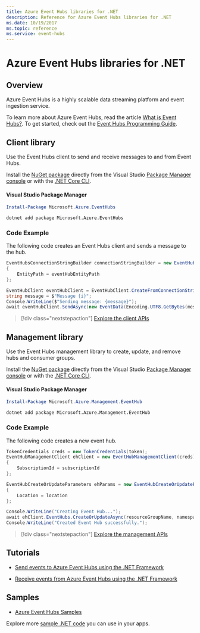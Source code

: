 ```yaml
---
title: Azure Event Hubs libraries for .NET
description: Reference for Azure Event Hubs libraries for .NET
ms.date: 10/19/2017
ms.topic: reference
ms.service: event-hubs
---
```


# Azure Event Hubs libraries for .NET

## Overview

Azure Event Hubs is a highly scalable data streaming platform and event ingestion service.

To learn more about Azure Event Hubs, read the article [What is Event Hubs?](/azure/event-hubs/event-hubs-what-is-event-hubs).  To get started, check out the [Event Hubs Programming Guide](/azure/event-hubs/event-hubs-programming-guide).

## Client library

Use the Event Hubs client to send and receive messages to and from Event Hubs.

Install the [NuGet package](https://www.nuget.org/packages/Microsoft.Azure.EventHubs) directly from the Visual Studio [Package Manager console][PackageManager] or with the [.NET Core CLI][DotNetCLI].

#### Visual Studio Package Manager

```powershell
Install-Package Microsoft.Azure.EventHubs
```

```dotnetcli
dotnet add package Microsoft.Azure.EventHubs
```

### Code Example

The following code creates an Event Hubs client and sends a message to the hub.

```csharp
EventHubsConnectionStringBuilder connectionStringBuilder = new EventHubsConnectionStringBuilder(eventHubConnectionString)
{
    EntityPath = eventHubEntityPath
};

EventHubClient eventHubClient = EventHubClient.CreateFromConnectionString(connectionStringBuilder.ToString());
string message = $"Message {i}";
Console.WriteLine($"Sending message: {message}");
await eventHubClient.SendAsync(new EventData(Encoding.UTF8.GetBytes(message)));
```

> [!div class="nextstepaction"]
> [Explore the client APIs](/dotnet/api/overview/azure/eventhub/client)

## Management library

Use the Event Hubs management library to create, update, and remove hubs and consumer groups.

Install the [NuGet package](https://www.nuget.org/packages/Microsoft.Azure.Management.EventHub) directly from the Visual Studio [Package Manager console][PackageManager] or with the [.NET Core CLI][DotNetCLI].

#### Visual Studio Package Manager

```powershell
Install-Package Microsoft.Azure.Management.EventHub
```

```dotnetcli
dotnet add package Microsoft.Azure.Management.EventHub
```

### Code Example

The following code creates a new event hub.

```csharp
TokenCredentials creds = new TokenCredentials(token);
EventHubManagementClient ehClient = new EventHubManagementClient(creds)
{
    SubscriptionId = subscriptionId
};

EventHubCreateOrUpdateParameters ehParams = new EventHubCreateOrUpdateParameters()
{
    Location = location
};

Console.WriteLine("Creating Event Hub...");
await ehClient.EventHubs.CreateOrUpdateAsync(resourceGroupName, namespaceName, EventHubName, ehParams);
Console.WriteLine("Created Event Hub successfully.");
```

> [!div class="nextstepaction"]
> [Explore the management APIs](/dotnet/api/overview/azure/eventhub/management)

## Tutorials

* [Send events to Azure Event Hubs using the .NET Framework](/azure/event-hubs/event-hubs-dotnet-framework-getstarted-send)

* [Receive events from Azure Event Hubs using the .NET Framework](/azure/event-hubs/event-hubs-dotnet-framework-getstarted-receive-eph)

## Samples

* [Azure Event Hubs Samples](https://github.com/Azure/azure-event-hubs/tree/master/samples)

Explore more [sample .NET code](https://azure.microsoft.com/resources/samples/?platform=dotnet) you can use in your apps.

[PackageManager]: https://docs.microsoft.com/nuget/tools/package-manager-console
[DotNetCLI]: https://docs.microsoft.com/dotnet/core/tools/dotnet-add-package
